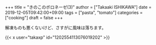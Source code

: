 +++
title = "きのこのボロネーゼ(3)"
author = ["Takaaki ISHIKAWA"]
date = 2019-12-05T09:42:00+09:00
tags = ["pasta", "tomato"]
categories = ["cooking"]
draft = false
+++

解凍ものも悪くないけど、さすがに風味は落ちます。  

{{< x user="takaxp" id="1202554113076019202" >}}
